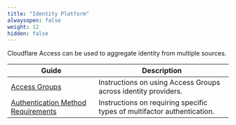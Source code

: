 ```yaml
---
title: "Identity Platform"
alwaysopen: false
weight: 12
hidden: false
---
```


Cloudflare Access can be used to aggregate identity from multiple sources.

|Guide|Description|
|---|---|
|[Access Groups](https://developers.cloudflare.com/access/identity-platform/access-groups/)|Instructions on using Access Groups across identity providers.|
|[Authentication Method Requirements](https://developers.cloudflare.com/access/identity-platform/auth-method/)|Instructions on requiring specific types of multifactor authentication.|